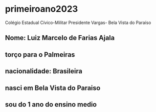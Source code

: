 # primeiroano2023
Colégio Estadual Cívico-Militar Presidente Vargas- Bela Vista do Paraíso

## Nome: Luiz Marcelo de Farias Ajala 
## torço para o Palmeiras 
## nacionalidade: Brasileira
## nasci em Bela Vista do Paraiso
## sou do 1 ano do ensino medio 
